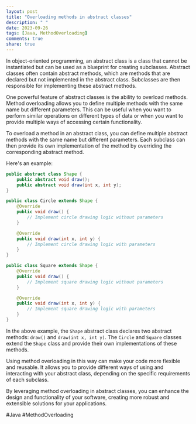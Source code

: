 ```yaml
---
layout: post
title: "Overloading methods in abstract classes"
description: " "
date: 2023-09-26
tags: [Java, MethodOverloading]
comments: true
share: true
---
```


In object-oriented programming, an abstract class is a class that cannot be instantiated but can be used as a blueprint for creating subclasses. Abstract classes often contain abstract methods, which are methods that are declared but not implemented in the abstract class. Subclasses are then responsible for implementing these abstract methods.

One powerful feature of abstract classes is the ability to overload methods. Method overloading allows you to define multiple methods with the same name but different parameters. This can be useful when you want to perform similar operations on different types of data or when you want to provide multiple ways of accessing certain functionality.

To overload a method in an abstract class, you can define multiple abstract methods with the same name but different parameters. Each subclass can then provide its own implementation of the method by overriding the corresponding abstract method.

Here's an example:

```java
public abstract class Shape {
    public abstract void draw();
    public abstract void draw(int x, int y);
}

public class Circle extends Shape {
    @Override
    public void draw() {
        // Implement circle drawing logic without parameters
    }

    @Override
    public void draw(int x, int y) {
        // Implement circle drawing logic with parameters
    }
}

public class Square extends Shape {
    @Override
    public void draw() {
        // Implement square drawing logic without parameters
    }

    @Override
    public void draw(int x, int y) {
        // Implement square drawing logic with parameters
    }
}
```

In the above example, the `Shape` abstract class declares two abstract methods: `draw()` and `draw(int x, int y)`. The `Circle` and `Square` classes extend the `Shape` class and provide their own implementations of these methods.

Using method overloading in this way can make your code more flexible and reusable. It allows you to provide different ways of using and interacting with your abstract class, depending on the specific requirements of each subclass.

By leveraging method overloading in abstract classes, you can enhance the design and functionality of your software, creating more robust and extensible solutions for your applications.

#Java #MethodOverloading